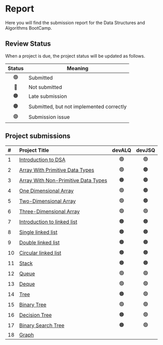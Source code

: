 # Report
Here you will find the submission report for the Data Structures and Algorithms BootCamp.

## Review Status
When a project is due, the project status will be updated as follows.

|     Status       |      Meaning      |
|:------------:|------------|
| 🟢 | Submitted|
| 🔴 | Not submitted|
| 🟠 | Late submission |
| 🟤 | Submitted, but not implemented correctly |
| 🟣 | Submission issue |


## Project submissions 
|#|Project Title | devALQ | devJSQ |
|:-|:-----------|:-------------:|:------:|
|1|[Introduction to DSA](https://github.com/SAFCSP-Team/data-structures-and-algorithms-bootcamp/blob/main/data-structures-and-algorithms-101/01-introduction/01-introduction-to-data-structures-and-algorithms/01-introduction-to-data-structures-and-algorithms.md#projects)|🟢|🟢|
|2|[Array With Primitive Data Types](https://github.com/SAFCSP-Team/array-with-primitive-data-type) | 🟢 | 🟤 |
|3|[Array With Non-Primitive Data Types](https://github.com/SAFCSP-Team/array-with-non-primitive-data-type) | 🟠 | 🟤 |
|4|[One Dimensional Array](https://github.com/SAFCSP-Team/one-dimensional-arrays) | 🟢 | 🟤 |
|5|[Two-Dimensional Array](https://github.com/SAFCSP-Team/two-dimensional-array)| 🟢 | 🟤 |
|6|[Three-Dimensional Array](https://github.com/SAFCSP-Team/three-dimensional-array)| 🟢 | 🟢 |
|7|[Introduction to linked list](https://github.com/SAFCSP-Team/Introduction-to-linked-list)| 🟠  |  🟠 |
|8|[Single linked list](https://github.com/SAFCSP-Team/single-linked-list)| 🟠  |  🟠 |
|9|[Double linked list](https://github.com/SAFCSP-Team/double-linked-list)| 🟠  |  🟠 |
|10|[Circular linked list](https://github.com/SAFCSP-Team/circular-linked-list)| 🟠  |  🟠 |
|11|[Stack](https://github.com/SAFCSP-Team/stack)| 🟠| 🟠|
|12|[Queue](https://github.com/SAFCSP-Team/introduction-to-queue-project)|🟢|🟢|
|13|[Deque](https://github.com/SAFCSP-Team/deque-project)|🟢|🟢|
|14|[Tree](https://github.com/SAFCSP-Team/tree-with-non-premitive-data-type/tree/main)|🟠|🟢|
|15|[Binary Tree](https://github.com/SAFCSP-Team/binary-tree-project)|🟢|🟢|
|16|[Decision Tree](https://github.com/SAFCSP-Team/decision-tree-project)|🟠|🟢|
|17|[Binary Search Tree](https://github.com/SAFCSP-Team/binary-search-tree-project)|🟠|🟢|
|18|[Graph](https://github.com/SAFCSP-Team/graph-project)| | 




